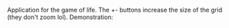 Application for the game of life. The +- buttons increase the size of the grid (they don't zoom lol). Demonstration: 
